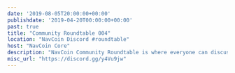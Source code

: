 ```yaml
---
date: '2019-08-05T20:00:00+00:00'
publishdate: '2019-04-20T00:00:00+00:00'
past: true
title: "Community Roundtable 004"
location: "NavCoin Discord #roundtable"
host: "NavCoin Core"
description: "NavCoin Community Roundtable is where everyone can discuss what's going on in the project and how we can work together. The roundtables will be held at 8pm GMT on the first Monday of every month on the NavCoin Discord server, channel #roundtable."
misc_url: "https://discord.gg/y4Vu9jw"
---
```

